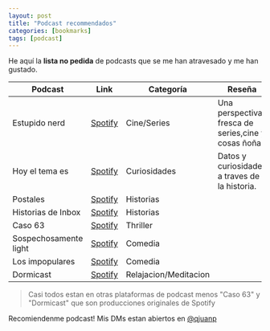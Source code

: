 ```yaml
---
layout: post
title: "Podcast recommendados"
categories: [bookmarks]
tags: [podcast]
---
```


He aquí la **lista no pedida** de podcasts que se me han atravesado y me han gustado.

| Podcast | Link | Categoría | Reseña |
|---|---|---|---|
| Estupido nerd | [Spotify](https://open.spotify.com/show/6d91Ne6hghZ1UMs5X1SQFN?si=r6N780z-QGWuMRsM8T5gMQ) | Cine/Series | Una perspectiva fresca de series,cine y cosas ñoñas |
| Hoy el tema es | [Spotify](https://open.spotify.com/show/0TOFi85sHxRVoyIPYld2a4?si=X_8AiwmeQBmEu85Cz-TDxA) | Curiosidades | Datos y curiosidades a traves de la historia. |
| Postales | [Spotify](https://open.spotify.com/show/55B8fJxP7izpuE9gnFUG1c?si=9VdLp0E2RxO2JFgsVwDiMw) | Historias | |
| Historias de Inbox | [Spotify](https://open.spotify.com/show/1p5GtTkRkOgedkK3Xdg8Oy?si=95CDdCWjSriLctkzH8v56w)  | Historias | |
| Caso 63 | [Spotify](https://open.spotify.com/show/20ch3IIqtWSSM4nfy11ZzP?si=ggCuQrKDT1aP4jYEku2gnw) | Thriller | |
| Sospechosamente light | [Spotify](https://open.spotify.com/show/1aYPBvV7AIilRkyORTD1X3?si=IuOmK9A7Rdy5iOjaFfOObg) | Comedia | |
| Los impopulares | [Spotify](https://open.spotify.com/show/428ZHHErBD6HCvIxAY1xKH?si=vjAKQYAOTVStGSlsjZA9tA)| Comedia | |
| Dormicast | [Spotify](https://open.spotify.com/show/4kC7b9omKVHMu6KPGd4sXV?si=_r2kYY2NTw2y3klgL5l1nA) | Relajacion/Meditacion | |

> Casi todos estan en otras plataformas de podcast menos "Caso 63" y "Dormicast" que son producciones originales de Spotify

Recomiendenme podcast! Mis DMs estan abiertos en [@qjuanp](https://twitter.com/qjuanp)
